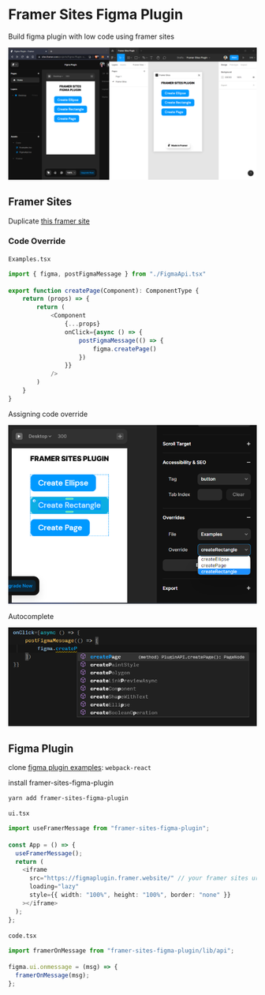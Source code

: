 # Framer Sites Figma Plugin 

Build figma plugin with low code using framer sites

![screen](screenshot.png)

## Framer Sites

Duplicate [this framer site](https://sites.framer.com/projects/new?duplicate=sUTqiLD13aV9nhuIt1gz)

### Code Override

`Examples.tsx`

```typescript
import { figma, postFigmaMessage } from "./FigmaApi.tsx"

export function createPage(Component): ComponentType {
    return (props) => {
        return (
            <Component
                {...props}
                onClick={async () => {
                    postFigmaMessage(() => {
                        figma.createPage()
                    })
                }}
            />
        )
    }
}
```

Assigning code override

![assign](assign.png)

Autocomplete

![autocomplete](autocomplete.png)

## Figma Plugin

clone [figma plugin examples](https://github.com/figma/plugin-samples/tree/master/webpack-react): `webpack-react`

install framer-sites-figma-plugin

```
yarn add framer-sites-figma-plugin
```

`ui.tsx`

```typescript
import useFramerMessage from "framer-sites-figma-plugin";

const App = () => {
  useFramerMessage();
  return (
    <iframe
      src="https://figmaplugin.framer.website/" // your framer sites url
      loading="lazy"
      style={{ width: "100%", height: "100%", border: "none" }}
    ></iframe>
  );
};
```

`code.tsx`

```typescript
import framerOnMessage from "framer-sites-figma-plugin/lib/api";

figma.ui.onmessage = (msg) => {
  framerOnMessage(msg);
};
```